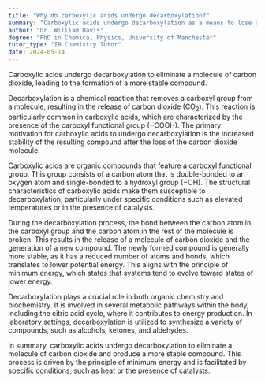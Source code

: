 ```yaml
---
title: "Why do carboxylic acids undergo decarboxylation?"
summary: "Carboxylic acids undergo decarboxylation as a means to lose a molecule of carbon dioxide, resulting in a more stable compound."
author: "Dr. William Davis"
degree: "PhD in Chemical Physics, University of Manchester"
tutor_type: "IB Chemistry Tutor"
date: 2024-05-14
---
```


Carboxylic acids undergo decarboxylation to eliminate a molecule of carbon dioxide, leading to the formation of a more stable compound.

Decarboxylation is a chemical reaction that removes a carboxyl group from a molecule, resulting in the release of carbon dioxide ($\text{CO}_2$). This reaction is particularly common in carboxylic acids, which are characterized by the presence of the carboxyl functional group ($-\text{COOH}$). The primary motivation for carboxylic acids to undergo decarboxylation is the increased stability of the resulting compound after the loss of the carbon dioxide molecule.

Carboxylic acids are organic compounds that feature a carboxyl functional group. This group consists of a carbon atom that is double-bonded to an oxygen atom and single-bonded to a hydroxyl group ($-\text{OH}$). The structural characteristics of carboxylic acids make them susceptible to decarboxylation, particularly under specific conditions such as elevated temperatures or in the presence of catalysts.

During the decarboxylation process, the bond between the carbon atom in the carboxyl group and the carbon atom in the rest of the molecule is broken. This results in the release of a molecule of carbon dioxide and the generation of a new compound. The newly formed compound is generally more stable, as it has a reduced number of atoms and bonds, which translates to lower potential energy. This aligns with the principle of minimum energy, which states that systems tend to evolve toward states of lower energy.

Decarboxylation plays a crucial role in both organic chemistry and biochemistry. It is involved in several metabolic pathways within the body, including the citric acid cycle, where it contributes to energy production. In laboratory settings, decarboxylation is utilized to synthesize a variety of compounds, such as alcohols, ketones, and aldehydes.

In summary, carboxylic acids undergo decarboxylation to eliminate a molecule of carbon dioxide and produce a more stable compound. This process is driven by the principle of minimum energy and is facilitated by specific conditions, such as heat or the presence of catalysts.
    